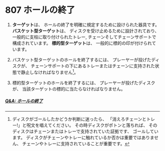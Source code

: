 # 807 ホールの終了

1. **ターゲット**は、
ホールの終了を明確に規定するために設けられた器具です。
**バスケット型ターゲット**は、
ディスクを受け止めるために設計されており、
一般的に支柱に取り付けられたトレー, チェーンそしてチェーンサポートで構成されています。
**標的型ターゲット**は、
一般的に標的の印が付けられています。

1. バスケット型ターゲットのホールを終了するには、
プレーヤーが投げたディスクが、
チェーンサポートの下にあるトレーまたはチェーンに支持された状態で静止しなければなりません[^807.2]。

1. 標的型ターゲットのホールを終了するには、
プレーヤーが投げたディスクが、
当該ターゲットの標的に当たらなければなりません。

##### [Q&A: ホールの終了](qa-com)



[^807.2]: ディスクがゴールしたかどうか判断に迷ったら、
「消えろチェーンとトレー!」と呪文を唱えてください。
その時ディスクがポトンと落ちれば、
そのディスクはチェーンまたはトレーで支持されていた証拠です、
ゴールしています。
ディスクがチェーンやトレーに触れているか否かは重要ではありません、
チェーンやトレーに支持されていることが重要です。
